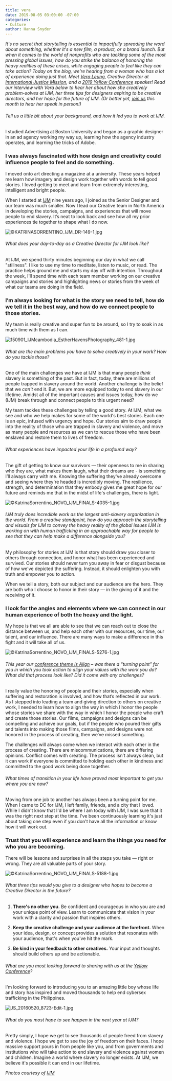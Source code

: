 ```yaml
---
title: vera
date: 2019-08-05 03:00:00 -07:00
categories:
- Culture
author: Hanna Snyder
---
```


_It's no secret that storytelling is essential to impactfully spreading the word about something, whether it's a new film, a product, or a brand launch. But when it comes to the world of nonprofits who are tackling some of the most pressing global issues, how do you strike the balance of honoring the heavy realities of these crises, while engaging people to feel like they can take action? Today on the blog, we're hearing from a woman who has a lot of experience doing just that. Meet [Vera Leung](https://www.instagram.com/veraleung/), Creative Director at [International Justice Mission](https://www.ijm.org/), and a [2019 Yellow Conference](https://yellowcollective.lpages.co/yellow-conference-2019/) speaker! Read our interview with Vera below to hear her about how she creatively problem-solves at IJM, her three tips for designers aspiring to be creative directors, and her hope for the future of IJM. (Or better yet, [join us](https://yellowcollective.lpages.co/yellow-conference-2019/) this month to hear her speak in person!)_

###### Tell us a little bit about your background, and how it led you to work at IJM.

I studied Advertising at Boston University and began as a graphic designer in an ad agency working my way up, learning how the agency industry operates, and learning the tricks of Adobe. 

### I was always fascinated with how design and creativity could influence people to feel and do something.
 
I moved onto art directing a magazine at a university. These years helped me learn how imagery and design work together with words to tell good stories. I loved getting to meet and learn from extremely interesting, intelligent and bright people.
 
When I started at [IJM](https://www.ijm.org/) nine years ago, I joined as the Senior Designer and our team was much smaller. Now I lead our Creative team in North America in developing the stories, campaigns, and experiences that will move people to end slavery. It’s neat to look back and see how all my prior experiences tie together to shape what I do now.

![©KATRINASORRENTINO_IJM_DR-149-1.jpg](/uploads/%C2%A9KATRINASORRENTINO_IJM_DR-149-1.jpg)

###### What does your day-to-day as a Creative Director for IJM look like?

At IJM, we spend thirty minutes beginning our day in what we call "stillness". I like to use my time to meditate, listen to music, or read. The practice helps ground me and starts my day off with intention. Throughout the week, I'll spend time with each team member working on our creative campaigns and stories and highlighting news or stories from the week of what our teams are doing in the field. 

### I’m always looking for what is the story we need to tell, how do we tell it in the best way, and how do we connect people to those stories. 

My team is really creative and super fun to be around, so I try to soak in as much time with them as I can. 

![150901_IJMcambodia_EstherHavensPhotography_481-1.jpg](/uploads/150901_IJMcambodia_EstherHavensPhotography_481-1.jpg)

###### What are the main problems you have to solve creatively in your work? How do you tackle those?

One of the main challenges we have at IJM is that many people _think_ slavery is something of the past. But in fact, today, there are millions of people trapped in slavery around the world. Another challenge is the belief that we _can't_ end it. But, we are more equipped today to end slavery in our lifetime. Amidst all of the important causes and issues today, how do we (IJM) break through and connect people to this urgent need?
 
My team tackles these challenges by telling a good story. At IJM, what we see and who we help makes for some of the world's best stories. Each one is an epic, infused with urgency and hope. Our stories aim to draw people into the reality of those who are trapped in slavery and violence, and move as many people and resources as we can to rescue those who have been enslaved and restore them to lives of freedom. 

###### What experiences have impacted your life in a profound way?

The gift of getting to know our survivors — their openness to me in sharing who they are, what makes them laugh, what their dreams are - is something I’ll always carry with me. Knowing the suffering they've already overcome and seeing where they're headed is incredibly moving. The resilience, strength, and determination that they embody gives me great hope for our future and reminds me that in the midst of life's challenges, there is light. 

![©KatrinaSorrentino_NOVO_IJM_FINALS-4035-1.jpg](/uploads/%C2%A9KatrinaSorrentino_NOVO_IJM_FINALS-4035-1.jpg)

###### IJM truly does incredible work as the largest anti-slavery organization in the world. From a creative standpoint, how do you approach the storytelling and visuals for IJM to convey the heavy reality of the global issues IJM is working on with human trafficking in an approachable way for people to see that they can help make a difference alongside you?

My philosophy for stories at IJM is that story should draw you closer to others through connection, and honor what has been experienced and survived. Our stories should never turn you away in fear or disgust because of how we’ve depicted the suffering. Instead, it should enlighten you with truth and empower you to action.
 
When we tell a story, both our subject and our audience are the hero. They are both who I choose to honor in their story — in the giving of it and the receiving of it. 

### I look for the angles and elements where we can connect in our human experience of both the heavy and the light.
 
My hope is that we all are able to see that we can reach out to close the distance between us, and help each other with our resources, our time, our talent, and our influence. There are many ways to make a difference in this fight and it will take all of us. 

![©KatrinaSorrentino_NOVO_IJM_FINALS-5276-1.jpg](/uploads/%C2%A9KatrinaSorrentino_NOVO_IJM_FINALS-5276-1.jpg)

###### This year our [conference theme is Align](https://yellowcollective.lpages.co/yellow-conference-2019/) – was there a “turning point” for you in which you took action to align your values with the work you do? What did that process look like? Did it come with any challenges?

I really value the honoring of people and their stories, especially when suffering and restoration is involved, and how that’s reflected in our work. As I stepped into leading a team and giving direction to others on creative work, I needed to learn how to align the way in which I honor the people whose stories we share with the way in which I honor the people who craft and create those stories. Our films, campaigns and designs can be compelling and achieve our goals, but if the people who poured their gifts and talents into making those films, campaigns, and designs were not honored in the process of creating, then we’ve missed something. 

The challenges will always come when we interact with each other in the process of creating. There are miscommunications, there are differing opinions. Conflict comes with creating. The process isn’t always clean, but it can work if everyone is committed to holding each other in kindness and committed to the good work being done together.

###### What times of transition in your life have proved most important to get you where you are now?

Moving from one job to another has always been a turning point for me. When I came to DC for IJM, I left family, friends, and a city that I loved. While I didn't know that I'd be where I am today with IJM, I was sure that it was the right next step at the time. I’ve been continuously learning it's just about taking one step even if you don't have all the information or know how it will work out. 

### Trust that you will experience and learn the things you need for who you are becoming. 

There will be lessons and surprises in all the steps you take — right or wrong. They are all valuable parts of your story.

![©KatrinaSorrentino_NOVO_IJM_FINALS-5188-1.jpg](/uploads/%C2%A9KatrinaSorrentino_NOVO_IJM_FINALS-5188-1.jpg)

###### What three tips would you give to a designer who hopes to become a Creative Director in the future? 

1. **There's no other you.** Be confident and courageous in who you are and your unique point of view. Learn to communicate that vision in your work with a clarity and passion that inspires others.

2. **Keep the creative challenge and your audience at the forefront.** When your idea, design, or concept provides a solution that resonates with your audience, that's when you've hit the mark.

3. **Be kind in your feedback to other creatives.** Your input and thoughts should build others up and be actionable.

###### What are you most looking forward to sharing with us at the [Yellow Conference](https://yellowcollective.lpages.co/yellow-conference-2019/)? 

I'm looking forward to introducing you to an amazing little boy whose life and story has inspired and moved thousands to help end cybersex trafficking in the Philippines. 

![JS_20160520_8723-Edit-1.jpg](/uploads/JS_20160520_8723-Edit-1.jpg)

###### What do you most hope to see happen in the next year at IJM?

Pretty simply, I hope we get to see thousands of people freed from slavery and violence. I hope we get to see the joy of freedom on their faces. I hope massive support pours in from people like you, and from governments and institutions who will take action to end slavery and violence against women and children. Imagine a world where slavery no longer exists. At IJM, we believe it's possible it can end in our lifetime.

_Photos courtesy of [IJM](https://www.ijm.org/)_
